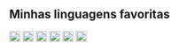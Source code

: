 ## Minhas linguagens favoritas
<spam><img src="https://img.shields.io/badge/HTML-239120?style=for-the-badge&logo=html5&logoColor=white" height="20em"></spam>
<spam><img src="https://img.shields.io/badge/CSS-239120?&style=for-the-badge&logo=css3&logoColor=white" height="20em"></spam>
<spam><img src="https://img.shields.io/badge/JavaScript-F7DF1E?style=for-the-badge&logo=javascript&logoColor=white" height="20em"></spam>
<spam><img src="https://img.shields.io/badge/PHP-777BB4?style=for-the-badge&logo=php&logoColor=white" height="20em"></spam>
<spam><img src="https://img.shields.io/badge/Python-3776AB?style=for-the-badge&logo=python&logoColor=white" height="20em"></spam>
<spam><img src="https://img.shields.io/badge/Shell_Script-121011?style=for-the-badge&logo=gnu-bash&logoColor=white" height="20em"></spam>

